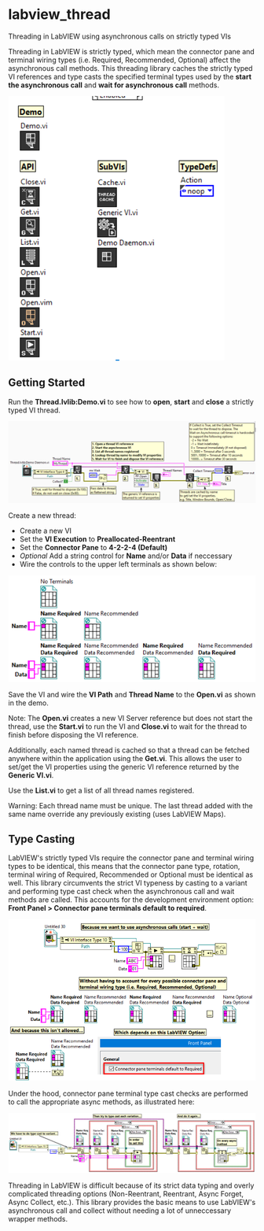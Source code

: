 # labview_thread
Threading in LabVIEW using asynchronous calls on strictly typed VIs

Threading in LabVIEW is strictly typed, which mean the connector pane and terminal wiring types (i.e. Required, Recommended, Optional) affect the asynchronous call methods. This threading library caches the strictly typed VI references and type casts the specified terminal types used by the **start the asynchronous call** and **wait for asynchronous call** methods.

![VI Tree](/docs/imgs/vitree.png)

## Getting Started

Run the **Thread.lvlib:Demo.vi** to see how to **open**, **start** and **close** a strictly typed VI thread. 

![Demo](/docs/imgs/demo.png)

Create a new thread:
- Create a new VI
- Set the **VI Execution** to **Preallocated-Reentrant**
- Set the **Connector Pane** to **4-2-2-4 (Default)**
- *Optional* Add a string control for **Name** and/or **Data** if neccessary
- Wire the controls to the upper left terminals as shown below:

![Terminals](/docs/imgs/terminals.png)

Save the VI and wire the **VI Path** and **Thread Name** to the **Open.vi** as shown in the demo.

Note: The **Open.vi** creates a new VI Server reference but does not start the thread, use the **Start.vi** to run the VI and **Close.vi** to wait for the thread to finish before disposing the VI reference.

Additionally, each named thread is cached so that a thread can be fetched anywhere within the application using the **Get.vi**. This allows the user to set/get the VI properties using the generic VI reference returned by the **Generic VI.vi**. 

Use the **List.vi** to get a list of all thread names registered. 

Warning: Each thread name must be unique. The last thread added with the same name override any previously existing (uses LabVIEW Maps).

## Type Casting

LabVIEW's strictly typed VIs require the connector pane and terminal wiring types to be identical, this means that the connector pane type, rotation, terminal wiring of Required, Recommended or Optional must be identical as well. This library circumvents the strict VI typeness by casting to a variant and performing type cast check when the asynchronous call and wait methods are called. This accounts for the development environment option: **Front Panel > Connector pane terminals default to required**.

![Justification](/docs/imgs/justification.png)

Under the hood, connector pane terminal type cast checks are performed to call the appropriate async methods, as illustrated here:

![Type Cast](/docs/imgs/typecast.png)

Threading in LabVIEW is difficult because of its strict data typing and overly complicated threading options (Non-Reentrant, Reentrant, Async Forget, Async Collect, etc.). This library provides the basic means to use LabVIEW's asynchronous call and collect without needing a lot of unneccessary wrapper methods.

